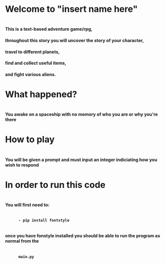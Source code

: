 <h1> Welcome to "insert name here" <h1>
 <h4>This is a text-based adventure game/rpg,<h4> 
   <h4>throughout this story you will uncover the story of your character,<h4> 
   <h4>travel to different planets,<h4> 
   <h4>find and collect useful items,<h4> 
   <h4>and fight various aliens.<h4>

<h1> What happened? <h1>
 <h4>You awake on a spaceship with no memory of who you are or why you're there<h4>
   
<h1> How to play <h1>
 <h4>You will be given a prompt and must input an integer indiciating how you wish to respond<h4>
  
<h1> In order to run this code<h1>
  <h4>You will first need to:<h4> 
   <pre class="line-numbers">
   <code class="language-css">
      - pip install fontstyle
   </code>
</pre>
  <h4>once you have fonstyle installed you should be able to run the program as normal from the<h4> 
     <pre class="line-numbers">
   <code class="language-css">
      main.py
   </code>
</pre>  
 

